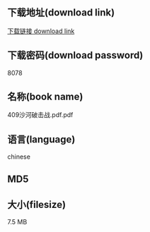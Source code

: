 ## 下载地址(download link)
[下载链接 download link](https://voluble-croquembouche-d321dc.netlify.app/?s=409%E6%B2%99%E6%B2%B3%E7%A0%B4%E5%87%BB%E6%88%98.pdf)

## 下载密码(download password)
8078

## 名称(book name)
409沙河破击战.pdf.pdf

## 语言(language)
chinese

## MD5


## 大小(filesize)
7.5 MB

